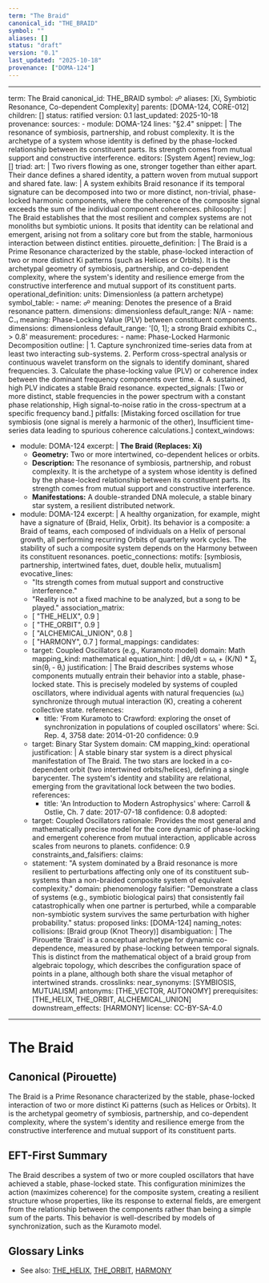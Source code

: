 ```yaml
---
term: "The Braid"
canonical_id: "THE_BRAID"
symbol: ""
aliases: []
status: "draft"
version: "0.1"
last_updated: "2025-10-18"
provenance: ["DOMA-124"]
---
```


---
term: The Braid
canonical_id: THE_BRAID
symbol: ☍
aliases: [Xi, Symbiotic Resonance, Co-dependent Complexity]
parents: [DOMA-124, CORE-012]
children: []
status: ratified
version: 0.1
last_updated: 2025-10-18
provenance:
  sources:
    - module: DOMA-124
      lines: "§2.4"
      snippet: |
        The resonance of symbiosis, partnership, and robust complexity. It is the archetype of a system whose identity is defined by the phase-locked relationship between its constituent parts. Its strength comes from mutual support and constructive interference.
  editors: [System Agent]
  review_log: []
triad:
  art: |
    Two rivers flowing as one, stronger together than either apart. Their dance defines a shared identity, a pattern woven from mutual support and shared fate.
  law: |
    A system exhibits Braid resonance if its temporal signature can be decomposed into two or more distinct, non-trivial, phase-locked harmonic components, where the coherence of the composite signal exceeds the sum of the individual component coherences.
  philosophy: |
    The Braid establishes that the most resilient and complex systems are not monoliths but symbiotic unions. It posits that identity can be relational and emergent, arising not from a solitary core but from the stable, harmonious interaction between distinct entities.
pirouette_definition: |
  The Braid is a Prime Resonance characterized by the stable, phase-locked interaction of two or more distinct Ki patterns (such as Helices or Orbits). It is the archetypal geometry of symbiosis, partnership, and co-dependent complexity, where the system's identity and resilience emerge from the constructive interference and mutual support of its constituent parts.
operational_definition:
  units: Dimensionless (a pattern archetype)
  symbol_table:
    - name: ☍
      meaning: Denotes the presence of a Braid resonance pattern.
      dimensions: dimensionless
      default_range: N/A
    - name: C₋ₗ
      meaning: Phase-Locking Value (PLV) between constituent components.
      dimensions: dimensionless
      default_range: '[0, 1]; a strong Braid exhibits C₋ₗ > 0.8'
  measurement:
    procedures:
      - name: Phase-Locked Harmonic Decomposition
        outline: |
          1. Capture synchronized time-series data from at least two interacting sub-systems.
          2. Perform cross-spectral analysis or continuous wavelet transform on the signals to identify dominant, shared frequencies.
          3. Calculate the phase-locking value (PLV) or coherence index between the dominant frequency components over time.
          4. A sustained, high PLV indicates a stable Braid resonance.
        expected_signals: [Two or more distinct, stable frequencies in the power spectrum with a constant phase relationship, High signal-to-noise ratio in the cross-spectrum at a specific frequency band.]
        pitfalls: [Mistaking forced oscillation for true symbiosis (one signal is merely a harmonic of the other), Insufficient time-series data leading to spurious coherence calculations.]
context_windows:
  - module: DOMA-124
    excerpt: |
      **The Braid (Replaces: Xi)**
      *   **Geometry:** Two or more intertwined, co-dependent helices or orbits.
      *   **Description:** The resonance of symbiosis, partnership, and robust complexity. It is the archetype of a system whose identity is defined by the phase-locked relationship between its constituent parts. Its strength comes from mutual support and constructive interference.
      *   **Manifestations:** A double-stranded DNA molecule, a stable binary star system, a resilient distributed network.
  - module: DOMA-124
    excerpt: |
      A healthy organization, for example, might have a signature of {Braid, Helix, Orbit}. Its behavior is a composite: a Braid of teams, each composed of individuals on a Helix of personal growth, all performing recurring Orbits of quarterly work cycles. The stability of such a composite system depends on the Harmony between its constituent resonances.
poetic_connections:
  motifs: [symbiosis, partnership, intertwined fates, duet, double helix, mutualism]
  evocative_lines:
    - "Its strength comes from mutual support and constructive interference."
    - "Reality is not a fixed machine to be analyzed, but a song to be played."
  association_matrix:
    - [ "THE_HELIX", 0.9 ]
    - [ "THE_ORBIT", 0.9 ]
    - [ "ALCHEMICAL_UNION", 0.8 ]
    - [ "HARMONY", 0.7 ]
formal_mappings:
  candidates:
    - target: Coupled Oscillators (e.g., Kuramoto model)
      domain: Math
      mapping_kind: mathematical
      equation_hint: |
        dθᵢ/dt = ωᵢ + (K/N) * Σⱼ sin(θⱼ - θᵢ)
      justification: |
        The Braid describes systems whose components mutually entrain their behavior into a stable, phase-locked state. This is precisely modeled by systems of coupled oscillators, where individual agents with natural frequencies (ωᵢ) synchronize through mutual interaction (K), creating a coherent collective state.
      references:
        - title: 'From Kuramoto to Crawford: exploring the onset of synchronization in populations of coupled oscillators'
          where: Sci. Rep. 4, 3758
          date: 2014-01-20
      confidence: 0.9
    - target: Binary Star System
      domain: CM
      mapping_kind: operational
      justification: |
        A stable binary star system is a direct physical manifestation of The Braid. The two stars are locked in a co-dependent orbit (two intertwined orbits/helices), defining a single barycenter. The system's identity and stability are relational, emerging from the gravitational lock between the two bodies.
      references:
        - title: 'An Introduction to Modern Astrophysics'
          where: Carroll & Ostlie, Ch. 7
          date: 2017-07-18
      confidence: 0.8
  adopted:
    - target: Coupled Oscillators
      rationale: Provides the most general and mathematically precise model for the core dynamic of phase-locking and emergent coherence from mutual interaction, applicable across scales from neurons to planets.
      confidence: 0.9
constraints_and_falsifiers:
  claims:
    - statement: "A system dominated by a Braid resonance is more resilient to perturbations affecting only one of its constituent sub-systems than a non-braided composite system of equivalent complexity."
      domain: phenomenology
      falsifier: "Demonstrate a class of systems (e.g., symbiotic biological pairs) that consistently fail catastrophically when one partner is perturbed, while a comparable non-symbiotic system survives the same perturbation with higher probability."
      status: proposed
      links: [DOMA-124]
naming_notes:
  collisions: [Braid group (Knot Theory)]
  disambiguation: |
    The Pirouette 'Braid' is a conceptual archetype for dynamic co-dependence, measured by phase-locking between temporal signals. This is distinct from the mathematical object of a braid group from algebraic topology, which describes the configuration space of points in a plane, although both share the visual metaphor of intertwined strands.
crosslinks:
  near_synonyms: [SYMBIOSIS, MUTUALISM]
  antonyms: [THE_VECTOR, AUTONOMY]
  prerequisites: [THE_HELIX, THE_ORBIT, ALCHEMICAL_UNION]
  downstream_effects: [HARMONY]
license: CC-BY-SA-4.0
---

# The Braid

## Canonical (Pirouette)
The Braid is a Prime Resonance characterized by the stable, phase-locked interaction of two or more distinct Ki patterns (such as Helices or Orbits). It is the archetypal geometry of symbiosis, partnership, and co-dependent complexity, where the system's identity and resilience emerge from the constructive interference and mutual support of its constituent parts.

## EFT-First Summary
The Braid describes a system of two or more coupled oscillators that have achieved a stable, phase-locked state. This configuration minimizes the action (maximizes coherence) for the composite system, creating a resilient structure whose properties, like its response to external fields, are emergent from the relationship between the components rather than being a simple sum of the parts. This behavior is well-described by models of synchronization, such as the Kuramoto model.

## Glossary Links
- See also: [THE_HELIX](./the_helix.md), [THE_ORBIT](./the_orbit.md), [HARMONY](./harmony.md)